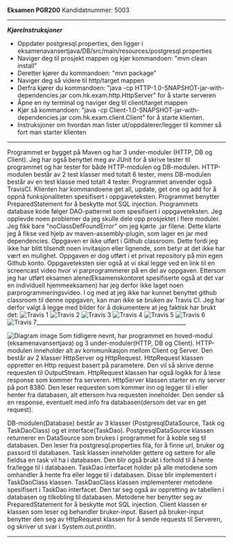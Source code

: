 **Eksamen PGR200**
Kandidatnummer: 5003
___________________________________________

***KjøreInstruksjoner***
- Oppdater postgresql.properties, den ligger i eksamenavansertjava/DB/src/main/resources/postgresql.properties
- Naviger deg til prosjekt mappen og kjør kommandoen: "mvn clean install"
- Deretter kjører du kommandoen: "mvn package"
- Naviger deg så videre til http/target mappen
- Derfra kjører du kommandoen: "java -cp HTTP-1.0-SNAPSHOT-jar-with-dependencies.jar com.hk.exam.http.HttpServer" for å starte serveren
- Åpne en ny terminal og naviger deg til client/target mappen
- Kjør så kommandoen: "java -cp Client-1.0-SNAPSHOT-jar-with-dependencies.jar com.hk.exam.client.Client" for å starte klienten.
- Instruksjoner om hvordan man lister ut/oppdaterer/legger til kommer så fort man starter klienten
_____________________________________________

Programmet er bygget på Maven og har 3 under-moduler (HTTP, DB og Client).
Jeg har også benyttet meg av JUnit for å skrive tester til programmet og har tester for både HTTP-modulen og DB-modulen.
HTTP-modulen består av 2 test klasser med totalt 6 tester, mens DB-modulen består av en test klasse med totalt 4 tester.
Programmet anvender også TravisCI.
Klienten har kommandoene get all, update, get one og add for å oppnå funksjonaliteten spesifisert i oppgaveteksten.
Programmet  benytter PreparedStatement for å beskytte mot SQL injection.
Programmets database kode følger DAO-patternet som spesifisert i oppgaveteksten.
Jeg opplevde noen problemer da jeg skulle dele opp prosjektet i flere moduler.
Jeg fikk bare "noClassDefFoundError" om jeg kjørte .jar filene.
Dette klarte jeg å fikse ved hjelp av maven-assembly-plugin, som lager en jar med dependencies.
Oppgaven er ikke utført i Github classroom. Dette fordi jeg ikke har blitt tilsendt noen invitasjon eller lignende, 
som betyr at det ikke har vært en mulighet. Oppgaven er dog utført i et privat repository på min egen Github konto.
Oppgaveteksten sier også at vi skal legge ved en link til en screencast video hvor vi parprogrammerer på en del av oppgaven.
Ettersom jeg har utført eksamen alene(Eksamenskontoret spesifiserte også at det var en individuell hjemmeeksamen) har
jeg derfor ikke laget noen parprogrammeringsvideo.
I og med at jeg ikke har kunnet benyttet github classroom til denne oppgaven, kan man ikke se bruken av Travis CI.
Jeg har derfor valgt å legge med bilder for å dokumentere at jeg faktisk har brukt det:
![Travis 1](/eksamenavansertjava/travis/travis1.JPG)
![Travis 2](/eksamenavansertjava/travis/travis2.JPG)
![Travis 3](/eksamenavansertjava/travis/travis3.JPG)
![Travis 4](/eksamenavansertjava/travis/travis4.JPG)
![Travis 5](/eksamenavansertjava/travis/travis5.JPG)
![Travis 6](/eksamenavansertjava/travis/travis6.JPG)
![Travis 7](/eksamenavansertjava/travis/travis7.JPG)______________________________________________________

![Diagram image](/eksamenavansertjava/prosjektdiagram.png)
Som tidligere nevnt, har programmet en hoved-modul (eksamenavansertjava) og 3 under-moduler(HTTP, DB og Client).
HTTP-modulen inneholder alt av kommunikasjon mellom Client og Server. Den består av 2 klasser HttpServer og HttpRequest.
HttpRequest klassen oppretter en Http request basert på parametere. Den vil så skrive denne requesten til OutputStream.
HttpRequest klassen har også logikk for å lese response som kommer fra serveren. HttpServer klassen starter en ny server på 
port 8380. Den leser requesten som kommer inn og legger til i eller henter fra databasen, alt ettersom hva requesten inneholder.
Den sender så en response, eventuelt med info fra databasen(dersom det var en get request).

DB-modulen(Database) består av 3 klasser (PostgresqlDataSource, Task og TaskDaoClass) og et interface(TaskDao).
PostgresqlDataSource klassen returnerer en DataSource som brukes i programmet for å koble seg til databasen.
Den leser fra postgresql.properties fila, for å finne url, bruker og passord til databasen.
Task klassen inneholder gettere og settere for alle fieldsa en task vil ha i databasen. Den blir også brukt i forhold 
til å hente fra/legge til i databasen.
TaskDao interfacet holder på alle metodene som omhandler å hente fra eller legge til i databasen. Disse blir implementert
i TaskDaoClass klassen.
TaskDaoClass klassen implementerer metodene spesifisert i TaskDao interfacet. Den tar seg også av oppretting av tabellen 
i databasen og tilkobling til databasen.
Metodene her benytter seg av PreparedStatement for å beskytte mot SQL injection.
Client klassen er klassen som leser og behandler bruker-input. Basert på bruker-input benytter den seg av HttpRequest
klassen for å sende requests til Serveren, og skriver ut svar i System.out.println.

_________________________________________________


